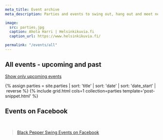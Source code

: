 ```yaml
---
meta_title: Event archive
meta_description: Parties and events to swing out, hang out and meet new friends. Event archive.

image:
  src: parties.jpg
  caption: Ahola Harri | Helsinkikuvia.fi
  caption_url: https://www.helsinkikuvia.fi/

permalink: "/events/all"
---
```


## All events - upcoming and past
  <a href="{{ site.url }}/events/">Show only upcoming events</a>

{% assign parties = site.parties | sort: 'title' | sort: 'date' | sort: 'date_start' | reverse %}
{% include grid.html cols=1 collection=parties template='post-snippet.html' %}

## Events on Facebook
<br>

<div class="fb-page" data-href="https://www.facebook.com/blackpepperswing/" data-tabs="events" data-width="320" data-height="480" data-small-header="true" data-adapt-container-width="true" data-hide-cover="false" data-show-facepile="true"><blockquote cite="https://www.facebook.com/blackpepperswing/" class="fb-xfbml-parse-ignore"><a href="https://www.facebook.com/blackpepperswing/">Black Pepper Swing Events on Facebook</a></blockquote></div>
